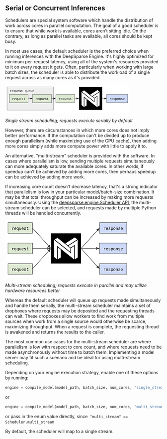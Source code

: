 <!--
Copyright (c) 2021 - present / Neuralmagic, Inc. All Rights Reserved.

Licensed under the Apache License, Version 2.0 (the "License");
you may not use this file except in compliance with the License.
You may obtain a copy of the License at

   http://www.apache.org/licenses/LICENSE-2.0

Unless required by applicable law or agreed to in writing,
software distributed under the License is distributed on an "AS IS" BASIS,
WITHOUT WARRANTIES OR CONDITIONS OF ANY KIND, either express or implied.
See the License for the specific language governing permissions and
limitations under the License.
-->

## Serial or Concurrent Inferences

Schedulers are special system software which handle the distribution of work across cores in parallel computation. The goal of a good scheduler is to ensure that while work is available, cores aren’t sitting idle. On the contrary, as long as parallel tasks are available, all cores should be kept busy. 

In most use cases, the default scheduler is the preferred choice when running inferences with the DeepSparse Engine. It's highly optimized for minimum per-request latency, using all of the system's resources provided to it on every request it gets. Often, particularly when working with large batch sizes, the scheduler is able to distribute the workload of a single request across as many cores as it's provided.

<img src="https://github.com/neuralmagic/deepsparse/blob/main/docs/source/single-stream.png" alt="single stream diagram" />

_Single stream scheduling; requests execute serially by default_

However, there are circumstances in which more cores does not imply better performance. If the computation can't be divided up to produce enough parallelism (while maximizing use of the CPU cache), then adding more cores simply adds more compute power with little to apply it to.

An alternative, "multi-stream" scheduler is provided with the software. In cases where parallelism is low, sending multiple requests simultaneously can more adequately saturate the available cores. In other words, if speedup can't be achieved by adding more cores, then perhaps speedup can be achieved by adding more work.

If increasing core count doesn't decrease latency, that's a strong indicator that parallelism is low in your particular model/batch-size combination. It may be that total throughput can be increased by making more requests simultaneously. Using the [deepsparse.engine.Scheduler API](https://docs.neuralmagic.com/deepsparse/api/deepsparse.html), the multi-stream scheduler can be selected, and requests made by multiple Python threads will be handled concurrently.

<img src="https://github.com/neuralmagic/deepsparse/blob/main/docs/source/multi-stream.png" alt="multi stream diagram" />

_Multi-stream scheduling; requests execute in parallel and may utilize hardware resources better_

Whereas the default scheduler will queue up requests made simultaneously and handle them serially, the multi-stream scheduler maintains a set of dropboxes where requests may be deposited and the requesting threads can wait. These dropboxes allow workers to find work from multiple sources when work from a single source would otherwise be scarce, maximizing throughput. When a request is complete, the requesting thread is awakened and returns the results to the caller.

The most common use cases for the multi-stream scheduler are where parallelism is low with respect to core count, and where requests need to be made asynchronously without time to batch them. Implementing a model server may fit such a scenario and be ideal for using multi-stream scheduling.

Depending on your engine execution strategy, enable one of these options by running:

```python
engine = compile_model(model_path, batch_size, num_cores, "single_stream")
```

or

```python
engine = compile_model(model_path, batch_size, num_cores, "multi_stream")
```

or pass in the enum value directly, since` "multi_stream" == Scheduler.multi_stream`

By default, the scheduler will map to a single stream.
